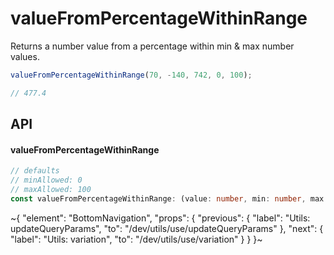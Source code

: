 
# valueFromPercentageWithinRange

Returns a number value from a percentage within min & max number values.

```ts
valueFromPercentageWithinRange(70, -140, 742, 0, 100);

// 477.4
```

## API

#### valueFromPercentageWithinRange

```ts
// defaults
// minAllowed: 0
// maxAllowed: 100
const valueFromPercentageWithinRange: (value: number, min: number, max: number, minAllowed?: number, maxAllowed?: number) => number;
```


~{
  "element": "BottomNavigation",
  "props": {
    "previous": {
      "label": "Utils: updateQueryParams",
      "to": "/dev/utils/use/updateQueryParams"
    },
    "next": {
      "label": "Utils: variation",
      "to": "/dev/utils/use/variation"
    }
  }
}~

